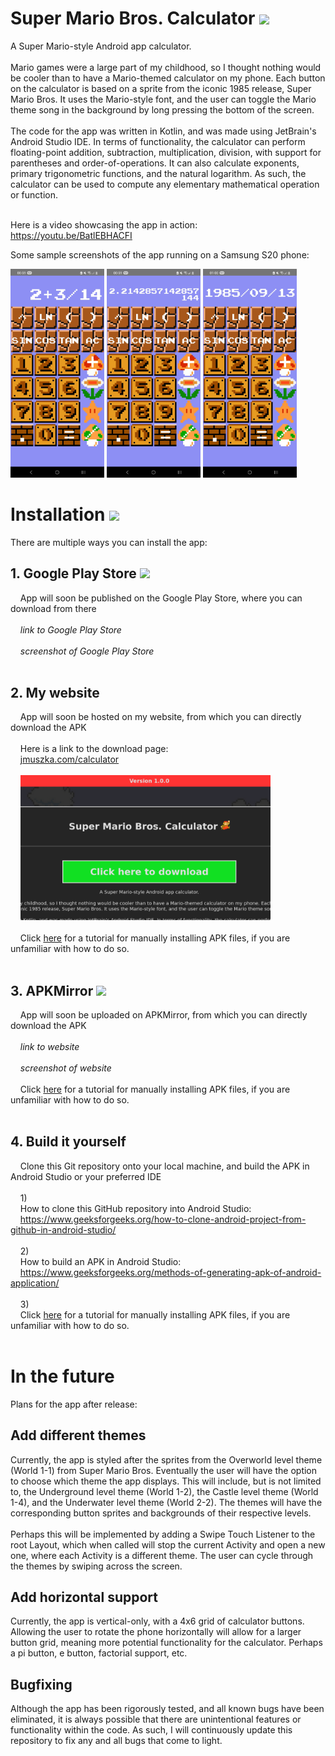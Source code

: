 # Super Mario Bros. Calculator <img src="https://seeklogo.com/images/S/super-mario-bros-8-bit-logo-3AFFC4525F-seeklogo.com.png" height="35px"/>
A Super Mario-style Android app calculator.<br><br>
Mario games were a large part of my childhood, so I thought nothing would be cooler than to have a Mario-themed calculator on my phone. Each button on the calculator is based on a sprite from the iconic 1985 release, Super Mario Bros. It uses the Mario-style font, and the user can toggle the Mario theme song in the background by long pressing the bottom of the screen.<br><br>
The code for the app was written in Kotlin, and was made using JetBrain's Android Studio IDE. In terms of functionality, the calculator can perform floating-point addition, subtraction, multiplication, division, with support for parentheses and order-of-operations. It can also calculate exponents, primary trigonometric functions, and the natural logarithm. As such, the calculator can be used to compute any elementary mathematical operation or function.<br><br>

Here is a video showcasing the app in action:<br>
<a href="https://youtu.be/BatlEBHACFI" target="blank">https://youtu.be/BatlEBHACFI</a><br>

Some sample screenshots of the app running on a Samsung S20 phone:
<div align="left">
<!--<img src="readres/1.jpg" alt="screenshot of app" width="150px" style="display:inline-block;"/>-->
<img src="readres/3.jpg" alt="screenshot of app" width="150px" style="display:inline-block"/>
<img src="readres/2.jpg" alt="screenshot of app" width="150px" style="display:inline-block"/>
<img src="readres/4.jpg" alt="screenshot of app" width="150px" style="display:inline-block"/>
</div>

# Installation <img src="https://cdn.pixabay.com/photo/2016/12/18/13/45/download-1915753_960_720.png" height="35px"/>
There are multiple ways you can install the app:
## 1. Google Play Store  <img src="https://img.freepik.com/free-icon/google-play_318-566073.jpg" height="25px"/>
&nbsp;&nbsp;&nbsp;&nbsp;App will soon be published on the Google Play Store, where you can download from there<br><br>
&nbsp;&nbsp;&nbsp;&nbsp;*link to Google Play Store*<br><br>
&nbsp;&nbsp;&nbsp;&nbsp;*screenshot of Google Play Store*<br><br>
## 2. My website
&nbsp;&nbsp;&nbsp;&nbsp;App will soon be hosted on my website, from which you can directly download the APK<br><br>
&nbsp;&nbsp;&nbsp;&nbsp;Here is a link to the download page:<br>
&nbsp;&nbsp;&nbsp;&nbsp;<a href="jmuszka.com/calculator" target="blank">jmuszka.com/calculator</a><br><br>
&nbsp;&nbsp;&nbsp;&nbsp;<img src="https://github.com/apemanjosh67/Mario-Calculator/blob/master/readres/Screenshot%20from%202023-06-06%2001-32-57.png?raw=true" width="400px"/><br><br>
&nbsp;&nbsp;&nbsp;&nbsp;Click <a href="https://www.androidauthority.com/how-to-install-apks-31494/" target="blank">here</a> for a tutorial for manually installing APK files, if you are unfamiliar with how to do so.<br><br>
## 3. APKMirror <img src="https://downloadr2.apkmirror.com/wp-content/uploads/2020/08/55/5f42eaaa4945c.png" height="25px"/>
&nbsp;&nbsp;&nbsp;&nbsp;App will soon be uploaded on APKMirror, from which you can directly download the APK<br><br>
&nbsp;&nbsp;&nbsp;&nbsp;*link to website*<br><br>
&nbsp;&nbsp;&nbsp;&nbsp;*screenshot of website*<br><br>
&nbsp;&nbsp;&nbsp;&nbsp;Click <a href="https://www.androidauthority.com/how-to-install-apks-31494/" target="blank">here</a> for a tutorial for manually installing APK files, if you are unfamiliar with how to do so.<br><br>
## 4. Build it yourself
&nbsp;&nbsp;&nbsp;&nbsp;Clone this Git repository onto your local machine, and build the APK in Android Studio or your preferred IDE<br><br>
&nbsp;&nbsp;&nbsp;&nbsp;1)<br>
&nbsp;&nbsp;&nbsp;&nbsp;How to clone this GitHub repository into Android Studio:<br>
&nbsp;&nbsp;&nbsp;&nbsp;<a href="https://www.geeksforgeeks.org/how-to-clone-android-project-from-github-in-android-studio/" target="blank">https://www.geeksforgeeks.org/how-to-clone-android-project-from-github-in-android-studio/</a><br><br>
&nbsp;&nbsp;&nbsp;&nbsp;2)<br>
&nbsp;&nbsp;&nbsp;&nbsp;How to build an APK in Android Studio:<br>
&nbsp;&nbsp;&nbsp;&nbsp;<a href="https://www.geeksforgeeks.org/methods-of-generating-apk-of-android-application/" target="blank">https://www.geeksforgeeks.org/methods-of-generating-apk-of-android-application/</a><br><br>
&nbsp;&nbsp;&nbsp;&nbsp;3)<br>
&nbsp;&nbsp;&nbsp;&nbsp;Click <a href="https://www.androidauthority.com/how-to-install-apks-31494/" target="blank">here</a> for a tutorial for manually installing APK files, if you are unfamiliar with how to do so.<br><br>
# In the future
Plans for the app after release:
## Add different themes
Currently, the app is styled after the sprites from the Overworld level theme (World 1-1) from Super Mario Bros. Eventually the user will have the option to choose which theme the app displays. This will include, but is not limited to, the Underground level theme (World 1-2), the Castle level theme (World 1-4), and the Underwater level theme (World 2-2). The themes will have the corresponding button sprites and backgrounds of their respective levels.<br><br>
Perhaps this will be implemented by adding a Swipe Touch Listener to the root Layout, which when called will stop the current Activity and open a new one, where each Activity is a different theme. The user can cycle through the themes by swiping across the screen.<br>
## Add horizontal support
Currently, the app is vertical-only, with a 4x6 grid of calculator buttons. Allowing the user to rotate the phone horizontally will allow for a larger button grid, meaning more potential functionality for the calculator. Perhaps a pi button, e button, factorial support, etc.<br>
## Bugfixing
Although the app has been rigorously tested, and all known bugs have been eliminated, it is always possible that there are unintentional features or functionality within the code. As such, I will continuously update this repository to fix any and all bugs that come to light.
